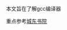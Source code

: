 本文旨在了解gcc编译器  

重点参考[城东书院](http://www.cdsy.xyz/computer/programme/gcc/20210307/cd161510538411480.html)
